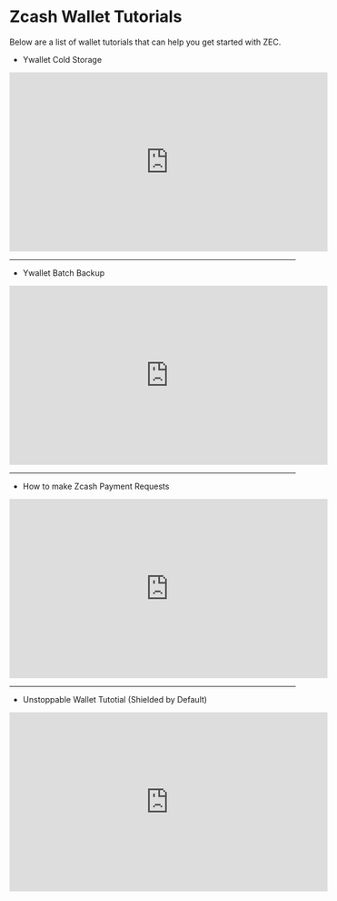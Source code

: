 # Zcash Wallet Tutorials

Below are a list of wallet tutorials that can help you get started with ZEC.

- Ywallet Cold Storage

<iframe
  width="560"
  height="315"
  src="https://www.youtube.com/embed/v=hJaAccp-77k"
  title="Ywallet Cold Storage"
  frameborder="0"
  allow="accelerometer; autoplay; clipboard-write; encrypted-media; gyroscope; picture-in-picture"
  allowfullscreen
></iframe>

____

- Ywallet Batch Backup

<iframe
  width="560"
  height="315"
  src="https://www.youtube.com/embed/v=0skM-RziBv8"
  title="Ywallet Batch Backup"
  frameborder="0"
  allow="accelerometer; autoplay; clipboard-write; encrypted-media; gyroscope; picture-in-picture"
  allowfullscreen
></iframe>

____

- How to make Zcash Payment Requests

<iframe
  width="560"
  height="315"
  src="https://www.youtube.com/embed/v=l5auYQIzYsQ"
  title="How to make Zcash Payment Requests"
  frameborder="0"
  allow="accelerometer; autoplay; clipboard-write; encrypted-media; gyroscope; picture-in-picture"
  allowfullscreen
></iframe>

_____

- Unstoppable Wallet Tutotial (Shielded by Default)

<iframe
  width="560"
  height="315"
  src="https://www.youtube.com/embed/v=B9tpkgVRsq4"
  title="Unstoppable Wallet Tutotial (Shielded by Default)"
  frameborder="0"
  allow="accelerometer; autoplay; clipboard-write; encrypted-media; gyroscope; picture-in-picture"
  allowfullscreen
></iframe>

